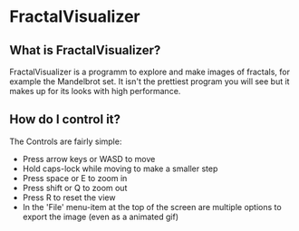 # FractalVisualizer

## What is FractalVisualizer?
FractalVisualizer is a programm to explore and make images of fractals, for example the Mandelbrot set. It isn't the prettiest program you will see but it makes up for its looks with high performance.

## How do I control it?
The Controls are fairly simple:
* Press arrow keys or WASD to move
* Hold caps-lock while moving to make a smaller step
* Press space or E to zoom in
* Press shift or Q to zoom out
* Press R to reset the view
* In the 'File' menu-item at the top of the screen are multiple options to export the image (even as a animated gif)

